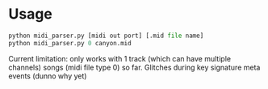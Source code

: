 # Usage

```python
python midi_parser.py [midi out port] [.mid file name]
python midi_parser.py 0 canyon.mid
```

Current limitation: only works with 1 track (which can have multiple channels) songs (midi file type 0) so far.
Glitches during key signature meta events (dunno why yet)
